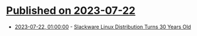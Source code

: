 # [Published on 2023-07-22](index.md)

* [2023-07-22, 01:00:00](https://linux.slashdot.org/story/23/07/21/2138223/slackware-linux-distribution-turns-30-years-old?utm_source=rss1.0mainlinkanon&utm_medium=feed) - [Slackware Linux Distribution Turns 30 Years Old](https://linux.slashdot.org/story/23/07/21/2138223/slackware-linux-distribution-turns-30-years-old?utm_source=rss1.0mainlinkanon&utm_medium=feed)
